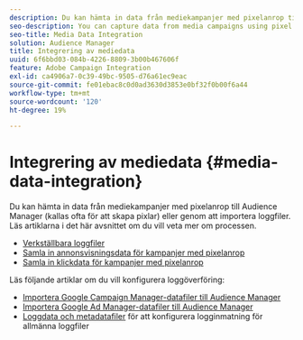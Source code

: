 ```yaml
---
description: Du kan hämta in data från mediekampanjer med pixelanrop till Audience Manager (kallas ofta för att skapa pixlar) eller genom att importera loggfiler.
seo-description: You can capture data from media campaigns using pixel calls to Audience Manager (often called pixeling the creative) or by ingesting log files.
seo-title: Media Data Integration
solution: Audience Manager
title: Integrering av mediedata
uuid: 6f6bbd03-084b-4226-8809-3b00b467606f
feature: Adobe Campaign Integration
exl-id: ca4906a7-0c39-49bc-9505-d76a61ec9eac
source-git-commit: fe01ebac8c0d0ad3630d3853e0bf32f0b00f6a44
workflow-type: tm+mt
source-wordcount: '120'
ht-degree: 19%

---
```


# Integrering av mediedata  {#media-data-integration}

Du kan hämta in data från mediekampanjer med pixelanrop till Audience Manager (kallas ofta för att skapa pixlar) eller genom att importera loggfiler. Läs artiklarna i det här avsnittet om du vill veta mer om processen.

<!-- c_camp_data_int.xml -->

* [Verkställbara loggfiler](/help/using/integration/media-data-integration/actionable-log-files.md)
* [Samla in annonsvisningsdata för kampanjer med pixelanrop](/help/using/integration/media-data-integration/impression-data-pixels.md)
* [Samla in klickdata för kampanjer med pixelanrop](/help/using/integration/media-data-integration/click-data-pixels.md)

Läs följande artiklar om du vill konfigurera loggöverföring:

* [Importera Google Campaign Manager-datafiler till Audience Manager](/help/using/reporting/audience-optimization-reports/aor-advertisers/import-dcm.md)
* [Importera Google Ad Manager-datafiler till Audience Manager ](/help/using/reporting/audience-optimization-reports/aor-publishers/import-dfp.md)
* [Loggdata och metadatafiler](/help/using/reporting/audience-optimization-reports/metadata-files-intro/metadata-files-intro.md) för att konfigurera logginmatning för allmänna loggfiler
